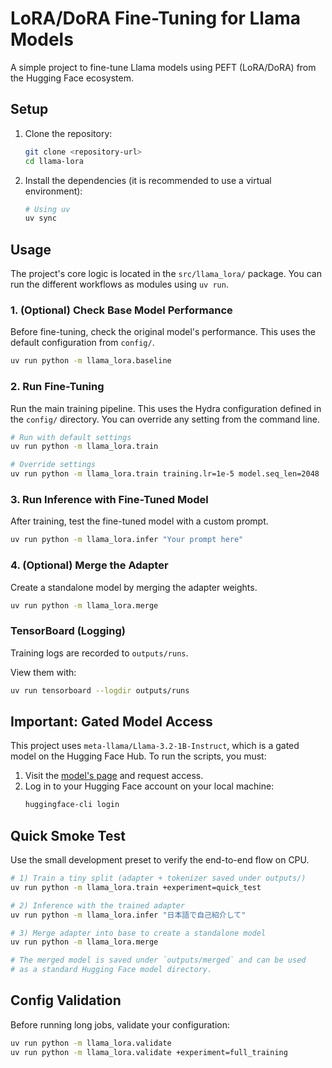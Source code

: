 # LoRA/DoRA Fine-Tuning for Llama Models

A simple project to fine-tune Llama models using PEFT (LoRA/DoRA) from the Hugging Face ecosystem.

## Setup

1.  Clone the repository:
    ```bash
    git clone <repository-url>
    cd llama-lora
    ```

2.  Install the dependencies (it is recommended to use a virtual environment):
    ```bash
    # Using uv
    uv sync
    ```

## Usage

The project's core logic is located in the `src/llama_lora/` package. You can run the different workflows as modules using `uv run`.

### 1. (Optional) Check Base Model Performance

Before fine-tuning, check the original model's performance. This uses the default configuration from `config/`.

```bash
uv run python -m llama_lora.baseline
```

### 2. Run Fine-Tuning

Run the main training pipeline. This uses the Hydra configuration defined in the `config/` directory. You can override any setting from the command line.

```bash
# Run with default settings
uv run python -m llama_lora.train

# Override settings
uv run python -m llama_lora.train training.lr=1e-5 model.seq_len=2048
```

### 3. Run Inference with Fine-Tuned Model

After training, test the fine-tuned model with a custom prompt.

```bash
uv run python -m llama_lora.infer "Your prompt here"
```

### 4. (Optional) Merge the Adapter

Create a standalone model by merging the adapter weights.

```bash
uv run python -m llama_lora.merge
```

### TensorBoard (Logging)

Training logs are recorded to `outputs/runs`.

View them with:

```bash
uv run tensorboard --logdir outputs/runs
```

## Important: Gated Model Access

This project uses `meta-llama/Llama-3.2-1B-Instruct`, which is a gated model on the Hugging Face Hub. To run the scripts, you must:

1.  Visit the [model's page](https://huggingface.co/meta-llama/Llama-3.2-1B-Instruct) and request access.
2.  Log in to your Hugging Face account on your local machine:
    ```bash
    huggingface-cli login
    ```

## Quick Smoke Test

Use the small development preset to verify the end-to-end flow on CPU.

```bash
# 1) Train a tiny split (adapter + tokenizer saved under outputs/)
uv run python -m llama_lora.train +experiment=quick_test

# 2) Inference with the trained adapter
uv run python -m llama_lora.infer "日本語で自己紹介して"

# 3) Merge adapter into base to create a standalone model
uv run python -m llama_lora.merge

# The merged model is saved under `outputs/merged` and can be used
# as a standard Hugging Face model directory.
```

## Config Validation

Before running long jobs, validate your configuration:

```bash
uv run python -m llama_lora.validate
uv run python -m llama_lora.validate +experiment=full_training
```
